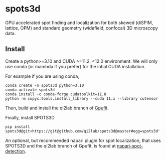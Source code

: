 # spots3d
GPU accelerated spot finding and localization for both skewed (diSPIM, lattice, OPM) and standard geometry (widefield, confocal) 3D microscopy data.

Install
-------
Create a python>=3.10 and CUDA >=11.2, <12.0 environment. We will only use conda (or mambda if you prefer) for the intial CUDA installation.

For example if you are using conda,
```
conda create -n spots3d python=3.10
conda activate spots3d
conda install -c conda-forge cudatoolkit=11.8
python -m cupyx.tools.install_library --cuda 11.x --library cutensor
```

Then, build and install the qi2lab branch of [Gpufit](https://github.com/QI2lab/Gpufit).

Finally, install SPOTS3D
```
pip install spots3d@git+https://git@github.com/qi2lab/spots3d@master#egg=spots3d'
```

An optional, but recommended napari plugin for spot localization, that uses SPOTS3D and the qi2lab branch of Gpufit, is found at [napari-spot-detection](https://github.com/QI2lab/napari-spot-detection).
